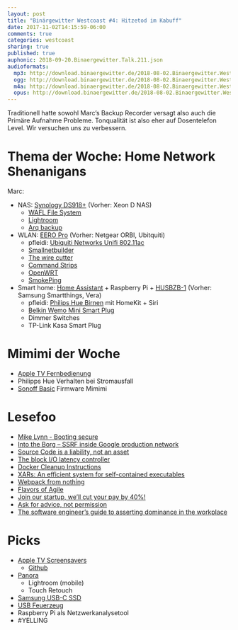 ```yaml
---
layout: post
title: "Binärgewitter Westcoast #4: Hitzetod im Kabuff"
date: 2017-11-02T14:15:59-06:00
comments: true
categories: westcoast
sharing: true
published: true
auphonic: 2018-09-20.Binaergewitter.Talk.211.json
audioformats:
  mp3: http://download.binaergewitter.de/2018-08-02.Binaergewitter.Westcoast.4.mp3
  ogg: http://download.binaergewitter.de/2018-08-02.Binaergewitter.Westcoast.4.ogg
  m4a: http://download.binaergewitter.de/2018-08-02.Binaergewitter.Westcoast.4.m4a
  opus: http://download.binaergewitter.de/2018-08-02.Binaergewitter.Westcoast.4.opus
---
```


Traditionell hatte sowohl Marc’s Backup Recorder versagt also auch die Primäre Aufnahme Probleme. Tonqualität ist also eher auf Dosentelefon Level. Wir versuchen uns zu verbessern.

# Thema der Woche: Home Network Shenanigans

Marc:

  - NAS: [Synology DS918+](https://www.synology.com/en-us/products/DS918+) (Vorher: Xeon D NAS)
    - [WAFL File System](https://en.wikipedia.org/wiki/NetApp_filer#WAFL_File_System)
    - [Lightroom](https://www.adobe.com/products/photoshop-lightroom.html)
    - [Arq backup](https://www.arqbackup.com)
  - WLAN: [EERO Pro](https://eero.com/shop/pro-wifi-system) (Vorher: Netgear ORBI, Ubitquiti)
    - pfleidi: [Ubiquiti Networks Unifi 802.11ac](https://amzn.to/2AzxUqR)
    - [Smallnetbuilder](https://www.smallnetbuilder.com)
    - [The wire cutter](https://thewirecutter.com)
    - [Command Strips](http://command.com/3M/en_US/command)
    - [OpenWRT](https://openwrt.org)
    - [SmokePing](https://oss.oetiker.ch/smokeping/)
  - Smart home: [Home Assistant](https://www.home-assistant.io/) + Raspberry Pi +  [HUSBZB-1](https://www.amazon.com/GoControl-CECOMINOD016164-Linear-HUSBZB-1/dp/B01GJ826F8) (Vorher: Samsung Smartthings, Vera)
    - pfleidi: [Philips Hue Birnen](https://amzn.to/2M4mIHy) mit HomeKit + Siri
    - [Belkin Wemo Mini Smart Plug](https://www.belkin.com/us/p/P-F7C063/)
    - Dimmer Switches
    - TP-Link Kasa Smart Plug


# Mimimi der Woche


- [Apple TV Fernbedienung](https://support.apple.com/en-us/HT203777)
- Philipps Hue Verhalten bei Stromausfall
- [Sonoff Basic](http://sonoff.itead.cc/en/products/sonoff/sonoff-basic) Firmware Mimimi
# Lesefoo
- [Mike Lynn - Booting secure](http://michaellynn.github.io/2018/07/27/booting-secure/)
- [Into the Borg – SSRF inside Google production network](https://opnsec.com/2018/07/into-the-borg-ssrf-inside-google-production-network/)
- [Source Code is a liability, not an asset](https://blogs.msdn.microsoft.com/elee/2009/03/11/source-code-is-a-liability-not-an-asset/)
- [The block I/O latency controller](https://lwn.net/Articles/758963/)
- [Docker Cleanup Instructions](https://gist.github.com/bastman/5b57ddb3c11942094f8d0a97d461b430)
- [XARs: An efficient system for self-contained executables](https://code.fb.com/data-infrastructure/xars-a-more-efficient-open-source-system-for-self-contained-executables/)
- [Webpack from nothing](https://what-problem-does-it-solve.com/webpack/index.html)
- [Flavors of Agile](https://www.thekua.com/atwork/2018/07/flavours-of-agile/)
- [Join our startup, we’ll cut your pay by 40%!](https://codewithoutrules.com/2017/09/18/when-startups-pay-less/)
- [Ask for advice, not permission](http://boz.com/articles/advice-not-permission.html)
- [The software engineer’s guide to asserting dominance in the workplace](https://medium.com/feature-creep/the-software-engineer-s-guide-to-asserting-office-dominance-ddea7b598df7)
# Picks


- [Apple TV Screensavers](http://benjaminmayo.co.uk/watch-all-the-apple-tv-aerial-video-screensavers)
  - [Github](https://github.com/JohnCoates/Aerial)
- [Panora](https://itunes.apple.com/us/app/panora-for-instagram-panorama-uploads/id1219304890?mt=8)
  - Lightroom (mobile)
  - Touch Retouch
- [Samsung USB-C SSD](https://amzn.to/2ACcbyt)
- [USB Feuerzeug](https://www.amazon.com/Ronxs-Rechargeable-Flameless-Electronic-Stovetops/dp/B07BSCCZMW/)
- Raspberry Pi als Netzwerkanalysetool
- #YELLING
